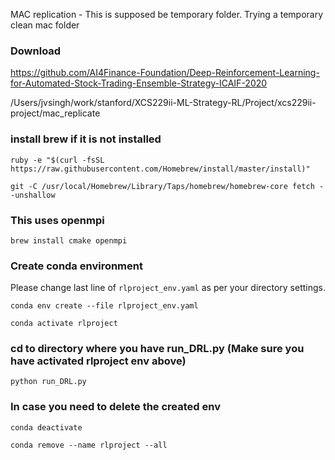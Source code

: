 MAC replication - This is supposed be temporary folder. Trying a temporary
clean mac folder

### Download
https://github.com/AI4Finance-Foundation/Deep-Reinforcement-Learning-for-Automated-Stock-Trading-Ensemble-Strategy-ICAIF-2020

/Users/jvsingh/work/stanford/XCS229ii-ML-Strategy-RL/Project/xcs229ii-project/mac_replicate

### install brew if it is not installed
`ruby -e "$(curl -fsSL https://raw.githubusercontent.com/Homebrew/install/master/install)"`

`git -C /usr/local/Homebrew/Library/Taps/homebrew/homebrew-core fetch --unshallow`

### This uses openmpi
`brew install cmake openmpi`

### Create conda environment
Please change last line of `rlproject_env.yaml` as per your directory settings.

`conda env create --file rlproject_env.yaml`

`conda activate rlproject`

### cd to directory where you have run_DRL.py (Make sure you have activated rlproject env above)
`python run_DRL.py`

### In case you need to delete the created env

`conda deactivate`

`conda remove --name rlproject --all`
